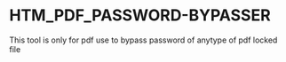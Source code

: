# HTM_PDF_PASSWORD-BYPASSER
 This tool is only for pdf  use to bypass password of anytype of pdf locked file 
